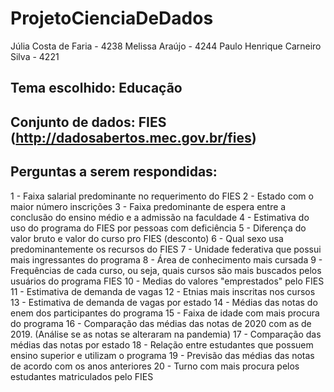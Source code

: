 # ProjetoCienciaDeDados

Júlia Costa de Faria - 4238
Melissa Araújo - 4244
Paulo Henrique Carneiro Silva - 4221

## Tema escolhido: Educação

## Conjunto de dados: FIES (http://dadosabertos.mec.gov.br/fies)

## Perguntas a serem respondidas:
1 - Faixa salarial predominante no requerimento do FIES
2 - Estado com o maior número inscrições 
3 - Faixa predominante de espera entre a conclusão do ensino médio e a admissão na faculdade
4 - Estimativa do uso do programa do FIES por pessoas com deficiência
5 - Diferença do valor bruto e valor do curso pro FIES (desconto)
6 - Qual sexo usa predominantemente os recursos do FIES
7 - Unidade federativa que possui mais ingressantes do programa
8 - Área de conhecimento mais cursada
9 - Frequências de cada curso, ou seja, quais cursos são mais buscados pelos usuários do programa FIES
10 - Medias do valores "emprestados" pelo FIES
11 - Estimativa de demanda de vagas
12 - Etnias mais inscritas nos cursos
13 - Estimativa de demanda de vagas por estado
14 - Médias das notas do enem dos participantes do programa
15 - Faixa de idade com mais procura do programa
16 - Comparação das médias das notas de 2020 com as de 2019. (Análise se as notas se alteraram na pandemia)
17 - Comparação das médias das notas por estado
18 - Relação entre estudantes que possuem ensino superior e utilizam o programa
19 - Previsão das médias das notas de acordo com os anos anteriores
20 - Turno com mais procura pelos estudantes matriculados pelo FIES
